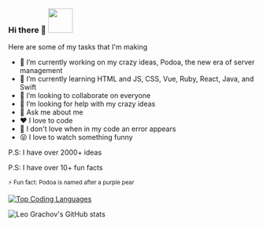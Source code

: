 ### Hi there 👋 <a href="https://www.buymeacoffee.com/levgrachov5"><img src="https://img.buymeacoffee.com/button-api/?text=Buy me a book&emoji=📖&slug=levgrachov5&button_colour=BD5FFF&font_colour=ffffff&font_family=Poppins&outline_colour=000000&coffee_colour=FFDD00" style="height: 50;"/></a>


Here are some of my tasks that I'm making

- 🔭 I’m currently working on my crazy ideas, Podoa, the new era of server management
- 🌱 I’m currently learning HTML and JS, CSS, Vue, Ruby, React, Java, and Swift
- 👯 I’m looking to collaborate on everyone
- 🤔 I’m looking for help with my crazy ideas
- 💬 Ask me about me
- ❤️ I love to code
- 😤 I don't love when in my code an error appears
- 😝 I love to watch something funny

P.S: I have over 2000+ ideas

P.S: I have over 10+ fun facts

<sub>⚡ Fun fact: Podoa is named after a purple pear<sub/>

[![Top Coding Languages](https://github-readme-stats.vercel.app/api/top-langs/?username=lgrachov)](https://github.com/anuraghazra/github-readme-stats)
 
![Leo Grachov's GitHub stats](https://github-readme-stats.vercel.app/api?username=lgrachov&show_icons=true&theme=transparent)
